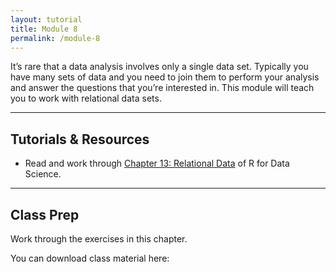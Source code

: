 ```yaml
---
layout: tutorial
title: Module 8
permalink: /module-8
---
```


It’s rare that a data analysis involves only a single data set. Typically you have many sets of data and you need to join them to perform your analysis and answer the questions that you’re interested in. This module will teach you to work with relational data sets.

<hr>

## Tutorials & Resources

- Read and work through [Chapter 13: Relational Data](http://r4ds.had.co.nz/relational-data.html) of R for Data Science.

<hr>

## Class Prep

Work through the exercises in this chapter.

You can download class material here: &nbsp; <a href="https://www.dropbox.com/sh/cptetaf1ul37edd/AABlozszSTCYFmncltXqmO6Ca?dl=1" style="color:black;"><i class="fa fa-cloud-download" style="font-size:1em"></i></a>
